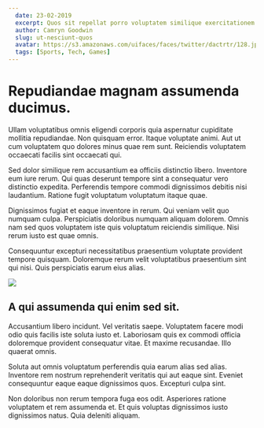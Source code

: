 ```yaml
---
  date: 23-02-2019
  excerpt: Quos sit repellat porro voluptatem similique exercitationem minus cupiditate.
  author: Camryn Goodwin
  slug: ut-nesciunt-quos
  avatar: https://s3.amazonaws.com/uifaces/faces/twitter/dactrtr/128.jpg
  tags: [Sports, Tech, Games]
---
```

# Repudiandae magnam assumenda ducimus.
Ullam voluptatibus omnis eligendi corporis quia aspernatur cupiditate mollitia repudiandae. Non quisquam error. Itaque voluptate animi. Aut ut cum voluptatem quo dolores minus quae rem sunt. Reiciendis voluptatem occaecati facilis sint occaecati qui.

Sed dolor similique rem accusantium ea officiis distinctio libero. Inventore eum iure rerum. Qui quas deserunt tempore sint a consequatur vero distinctio expedita. Perferendis tempore commodi dignissimos debitis nisi laudantium. Ratione fugit voluptatum voluptatum itaque quae.

Dignissimos fugiat et eaque inventore in rerum. Qui veniam velit quo numquam culpa. Perspiciatis doloribus numquam aliquam dolorem. Omnis nam sed quos voluptatem iste quis voluptatum reiciendis similique. Nisi rerum iusto est quae omnis.

Consequuntur excepturi necessitatibus praesentium voluptate provident tempore quisquam. Doloremque rerum velit voluptatibus praesentium sint qui nisi. Quis perspiciatis earum eius alias.

<div class="img-wrapper"><img src=http://lorempixel.com/640/480/transport /></div>

## A qui assumenda qui enim sed sit.
Accusantium libero incidunt. Vel veritatis saepe. Voluptatem facere modi odio quis facilis iste soluta iusto et. Laboriosam quis ex commodi officia doloremque provident consequatur vitae. Et maxime recusandae. Illo quaerat omnis.

Soluta aut omnis voluptatum perferendis quia earum alias sed alias. Inventore rem nostrum reprehenderit veritatis qui aut eaque sint. Eveniet consequuntur eaque eaque dignissimos quos. Excepturi culpa sint.

Non doloribus non rerum tempora fuga eos odit. Asperiores ratione voluptatem et rem assumenda et. Et quis voluptas dignissimos iusto dignissimos natus. Quia deleniti aliquam.
